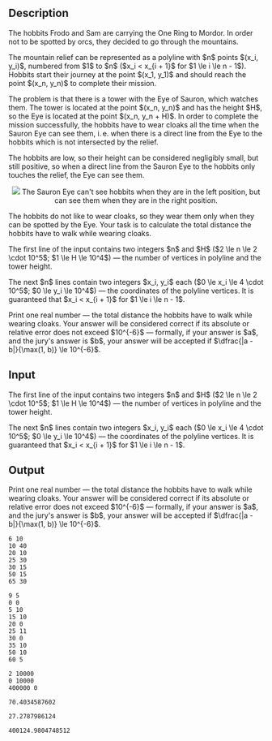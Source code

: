 ## Description

<div><p>The hobbits Frodo and Sam are carrying the One Ring to Mordor. In order not to be spotted by orcs, they decided to go through the mountains.</p><p>The mountain relief can be represented as a polyline with $n$ points $(x_i, y_i)$, numbered from $1$ to $n$ ($x_i &lt; x_{i + 1}$ for $1 \le i \le n - 1$). Hobbits start their journey at the point $(x_1, y_1)$ and should reach the point $(x_n, y_n)$ to complete their mission.</p><p>The problem is that there is a tower with the Eye of Sauron, which watches them. The tower is located at the point $(x_n, y_n)$ and has the height $H$, so the Eye is located at the point $(x_n, y_n + H)$. In order to complete the mission successfully, the hobbits have to wear cloaks all the time when the Sauron Eye can see them, i. e. when there is a direct line from the Eye to the hobbits which is not intersected by the relief.</p><p>The hobbits are low, so their height can be considered negligibly small, but still positive, so when a direct line from the Sauron Eye to the hobbits only touches the relief, the Eye can see them.</p><center> <img class="tex-graphics" src="file://RYJuZZ0w.png" style="max-width: 100.0%;max-height: 100.0%;">   <span class="tex-font-size-small">The Sauron Eye can't see hobbits when they are in the left position, but can see them when they are in the right position.</span> </center><p>The hobbits do not like to wear cloaks, so they wear them only when they can be spotted by the Eye. Your task is to calculate the total distance the hobbits have to walk while wearing cloaks.</p></div><div class="input-specification"><p>The first line of the input contains two integers $n$ and $H$ ($2 \le n \le 2 \cdot 10^5$; $1 \le H \le 10^4$)&nbsp;— the number of vertices in polyline and the tower height.</p><p>The next $n$ lines contain two integers $x_i, y_i$ each ($0 \le x_i \le 4 \cdot 10^5$; $0 \le y_i \le 10^4$)&nbsp;— the coordinates of the polyline vertices. It is guaranteed that $x_i &lt; x_{i + 1}$ for $1 \le i \le n - 1$.</p></div><div class="output-specification"><p>Print one real number — the total distance the hobbits have to walk while wearing cloaks. Your answer will be considered correct if its absolute or relative error does not exceed $10^{-6}$ — formally, if your answer is $a$, and the jury's answer is $b$, your answer will be accepted if $\dfrac{|a - b|}{\max(1, b)} \le 10^{-6}$.</p></div>

## Input

<p>The first line of the input contains two integers $n$ and $H$ ($2 \le n \le 2 \cdot 10^5$; $1 \le H \le 10^4$)&nbsp;— the number of vertices in polyline and the tower height.</p><p>The next $n$ lines contain two integers $x_i, y_i$ each ($0 \le x_i \le 4 \cdot 10^5$; $0 \le y_i \le 10^4$)&nbsp;— the coordinates of the polyline vertices. It is guaranteed that $x_i &lt; x_{i + 1}$ for $1 \le i \le n - 1$.</p>

## Output

<p>Print one real number — the total distance the hobbits have to walk while wearing cloaks. Your answer will be considered correct if its absolute or relative error does not exceed $10^{-6}$ — formally, if your answer is $a$, and the jury's answer is $b$, your answer will be accepted if $\dfrac{|a - b|}{\max(1, b)} \le 10^{-6}$.</p>





```input1
6 10
10 40
20 10
25 30
30 15
50 15
65 30
```




```input2
9 5
0 0
5 10
15 10
20 0
25 11
30 0
35 10
50 10
60 5
```




```input3
2 10000
0 10000
400000 0
```




```output1
70.4034587602
```




```output2
27.2787986124
```




```output3
400124.9804748512
```


